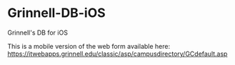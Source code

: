 Grinnell-DB-iOS
===============

Grinnell's DB for iOS

This is a mobile version of the web form available here: https://itwebapps.grinnell.edu/classic/asp/campusdirectory/GCdefault.asp
